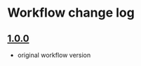 # Workflow change log

## [1.0.0](https://github.com/nasa/GeneLab_Data_Processing/tree/SW_AmpIllumina-A_1.0.0/Amplicon/Illumina/Workflow_Documentation/SW_AmpIllumina-A)
- original workflow version
